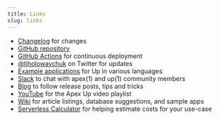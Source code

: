 ```yaml
---
title: Links
slug: links
---
```


- [Changelog](https://github.com/apex/up/blob/master/History.md) for changes
- [GitHub repository](https://github.com/apex/up)
- [GitHub Actions](https://github.com/apex/actions) for continuous deployment
- [@tjholowaychuk](https://twitter.com/tjholowaychuk) on Twitter for updates
- [Example applications](https://github.com/apex/up-examples) for Up in various languages
- [Slack](https://chat.apex.sh/) to chat with apex(1) and up(1) community members
- [Blog](https://blog.apex.sh/) to follow release posts, tips and tricks
- [YouTube](https://www.youtube.com/watch?v=1wnSNj-jmo4&index=1&list=PLbFkWVvnVLnRP-E87Tqe6nYVjOk6461o0) for the Apex Up video playlist
- [Wiki](https://github.com/apex/up/wiki) for article listings, database suggestions, and sample apps
- [Serverless Calculator](http://serverlesscalc.com/) for helping estimate costs for your use-case
